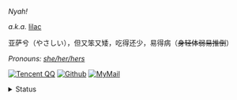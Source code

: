 
_Nyah!_

<i>a.k.a.</i> [lilac](https://naynna.eu.org/) 

亚萨兮（やさしい），但又笨又矮，吃得还少，易得病（<del>身轻体弱易推倒</del>）

<i> Pronouns: [she/her/hers](https://pronoun.is/she) </i>

[![Tencent QQ](https://img.shields.io/badge/-2316262536-F49898?logo=tencentqq&logoColor=white&style=for-the-badge)](https://qm.qq.com/cgi-bin/qm/qr?k=xfZnhNYoyZUSlceUNqXVe48_ztJKiKnz&noverify=0)
[![Github](https://img.shields.io/badge/-Naynna-181717?logo=github&logoColor=white&style=for-the-badge)](https://github.com/Naynna) 
[![MyMail](https://img.shields.io/badge/-naynna.eu.org-DA70D6?logo=Mail.RU&logoColor=white&style=for-the-badge)](mailto:i@naynna.eu.org)

<details>
<summary>Status</summary>
<div align="right">
<i>
<div href="#">
<i>这是共用号，我本人事实上不常在网易云听音乐<li>
  <img align="right" <img src="https://cdn.jsdelivr.net/gh/Naynna/netease-cloud-music-card/card.svg"  />
</div>
 
[![activity graph](https://activity-graph.herokuapp.com/graph?username=Naynna)](https://github.com/ashutosh00710/github-readme-activity-graph)
 
![snake](https://raw.githubusercontent.com/Naynna/Naynna/output/github-contribution-grid-snake.svg)
</div>

